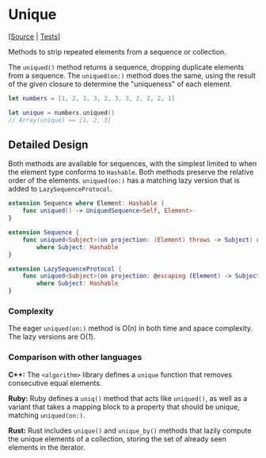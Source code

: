 # Unique

[[Source](https://github.com/apple/swift-algorithms/blob/main/Sources/Algorithms/Unique.swift) | 
 [Tests](https://github.com/apple/swift-algorithms/blob/main/Tests/SwiftAlgorithmsTests/UniqueTests.swift)]

Methods to strip repeated elements from a sequence or collection.

The `uniqued()` method returns a sequence, dropping duplicate elements from a 
sequence. The `uniqued(on:)` method does the same, using the result of the given 
closure to determine the "uniqueness" of each element.

```swift
let numbers = [1, 2, 3, 3, 2, 3, 3, 2, 2, 2, 1]

let unique = numbers.uniqued()
// Array(unique) == [1, 2, 3]
```

## Detailed Design

Both methods are available for sequences, with the simplest limited to when the 
element type conforms to `Hashable`. Both methods preserve the relative order of 
the elements. `uniqued(on:)` has a matching lazy version that is added to 
`LazySequenceProtocol`.

```swift
extension Sequence where Element: Hashable {
    func uniqued() -> UniquedSequence<Self, Element>
}

extension Sequence {
    func uniqued<Subject>(on projection: (Element) throws -> Subject) rethrows -> [Element]
        where Subject: Hashable
}

extension LazySequenceProtocol {
    func uniqued<Subject>(on projection: @escaping (Element) -> Subject) -> UniquedSequence<Self, Subject>
        where Subject: Hashable
}
```

### Complexity

The eager `uniqued(on:)` method is O(_n_) in both time and space complexity. The 
lazy versions are O(_1_).

### Comparison with other languages

**C+\+:** The `<algorithm>` library defines a `unique` function that removes
consecutive equal elements.

**Ruby:** Ruby defines a `uniq()` method that acts like `uniqued()`, as well as
a variant that takes a mapping block to a property that should be unique,
matching `uniqued(on:)`.

**Rust:** Rust includes `unique()` and `unique_by()` methods that lazily 
compute the unique elements of a collection, storing the set of already seen
elements in the iterator.

